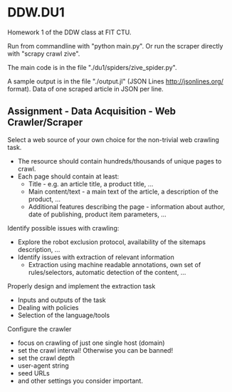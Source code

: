 # DDW.DU1
Homework 1 of the DDW class at FIT CTU.

Run from commandline with "python main.py". Or run the scraper directly with "scrapy crawl zive".

The main code is in the file "./du1/spiders/zive_spider.py".

A sample output is in the file "./output.jl" (JSON Lines http://jsonlines.org/ format). Data of one scraped article in JSON per line.


## Assignment - Data Acquisition - Web Crawler/Scraper
Select a web source of your own choice for the non-trivial web crawling task.
  - The resource should contain hundreds/thousands of unique pages to crawl.
  - Each page should contain at least:
    - Title - e.g. an article title, a product title, …
    - Main content/text - a main text of the article, a description of the product, …
    - Additional features describing the page - information about author, date of publishing, product item parameters, …

Identify possible issues with crawling:
  - Explore the robot exclusion protocol, availability of the sitemaps description, …
  - Identify issues with extraction of relevant information
    - Extraction using machine readable annotations, own set of rules/selectors, automatic detection of the content, …

Properly design and implement the extraction task
  - Inputs and outputs of the task
  - Dealing with policies
  - Selection of the language/tools

Configure the crawler
  - focus on crawling of just one single host (domain)
  - set the crawl interval! Otherwise you can be banned!
  - set the crawl depth
  - user-agent string
  - seed URLs
  - and other settings you consider important.
